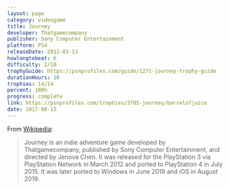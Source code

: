 ```yaml
---
layout: page
category: videogame
title: Journey
developer: Thatgamecompany
publisher: Sony Computer Entertainment
platform: PS4
releaseDate: 2012-03-13
howlongtobeat: 6
difficulty: 2/10
trophyGuide: https://psnprofiles.com/guide/1271-journey-trophy-guide
durationHours: 10
trophies: 14/14
percent: 100%
progress: complete
link: https://psnprofiles.com/trophies/3705-journey/barrelofjuice
date: 2017-08-15
---
```


From [Wikipedia](https://en.wikipedia.org/wiki/Journey_(2012_video_game)):

> Journey is an indie adventure game developed by Thatgamecompany, published by Sony Computer Entertainment, and directed by Jenova Chen. It was released for the PlayStation 3 via PlayStation Network in March 2012 and ported to PlayStation 4 in July 2015. It was later ported to Windows in June 2019 and iOS in August 2019.
